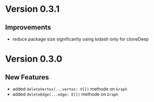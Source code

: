 # Version 0.3.1

## Improvements

- reduce package size significantly using lodash only for cloneDeep


# Version 0.3.0

## New Features

- added `deleteVertex(...vertex: V[])` methode on `Graph`
- added `deleteEdge(...edge: E[])` methode on `Graph`
